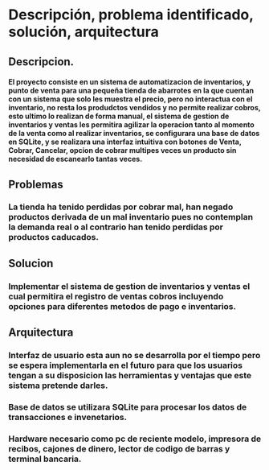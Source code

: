 # Descripción, problema identificado, solución, arquitectura

## Descripcion.

#### El proyecto consiste en un sistema de automatizacion de inventarios, y punto de venta para una pequeña tienda de abarrotes en la que cuentan con un sistema que solo les muestra el precio, pero no interactua con el inventario, no resta los produdctos vendidos y no permite realizar cobros, esto ultimo lo realizan de forma manual, el sistema de gestion de inventarios y ventas les permitira agilizar la operacion tanto al momento de la venta como al realizar inventarios, se configurara una base de datos en SQLite, y se realizara una interfaz intuitiva con botones de Venta, Cobrar, Cancelar, opcion de cobrar multipes veces un producto sin necesidad de escanearlo tantas veces.

## Problemas

### La tienda ha tenido perdidas por cobrar mal, han negado productos derivada de un mal inventario pues no contemplan la demanda real o al contrario han tenido perdidas por productos caducados.

## Solucion

### Implementar el sistema de gestion de inventarios y ventas el cual permitira el registro de ventas cobros incluyendo opciones para diferentes metodos de pago e inventarios.

## Arquitectura

### Interfaz de usuario esta aun no se desarrolla por el tiempo pero se espera implementarla en el futuro para que los usuarios tengan a su disposicion las herramientas y ventajas que este sistema pretende darles.

### Base de datos se utilizara SQLite para procesar los datos de transacciones e invenetarios.

### Hardware necesario como pc de reciente modelo, impresora de recibos, cajones de dinero, lector de codigo de barras y terminal bancaria.


